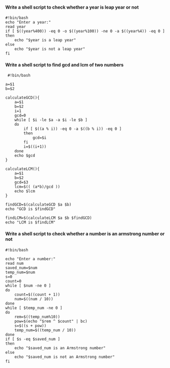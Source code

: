 #### Write a shell script to check whether a year is leap year or not

```shell
#!bin/bash
echo "Enter a year:"
read year
if [ $((year%400)) -eq 0 -o $((year%100)) -ne 0 -a $((year%4)) -eq 0 ]
then
	echo "$year is a leap year"
else
	echo "$year is not a leap year"
fi
```

#### Write a shell script to find gcd and lcm of two numbers

```shell
 #!bin/bash

a=$1
b=$2

calculateGCD(){
	a=$1
	b=$2
	i=1
	gcd=0
	while [ $i -le $a -a $i -le $b ]
	do
		if [ $((a % i)) -eq 0 -a $((b % i)) -eq 0 ]
		then
			gcd=$i
		fi
		i=$((i+1))
	done
	echo $gcd
}

calculateLCM(){
	a=$1
	b=$2
	gcd=$3
	lcm=$(( (a*b)/gcd ))
	echo $lcm
}

findGCD=$(calculateGCD $a $b)
echo "GCD is $findGCD"

findLCM=$(calculateLCM $a $b $findGCD)
echo "LCM is $findLCM"
```

#### Write a shell script to check whether a number is an armstrong number or not

```shell
#!bin/bash

echo "Enter a number:"
read num
saved_num=$num
temp_num=$num
s=0
count=0
while [ $num -ne 0 ]
do
	count=$((count + 1))
	num=$((num / 10))
done
while [ $temp_num -ne 0 ]
do
	rem=$((temp_num%10))
	pow=$(echo "$rem ^ $count" | bc)
	s=$((s + pow))
	temp_num=$((temp_num / 10))
done
if [ $s -eq $saved_num ]
then
	echo "$saved_num is an Armstrong number"
else
	echo "$saved_num is not an Armstrong number"
fi
```